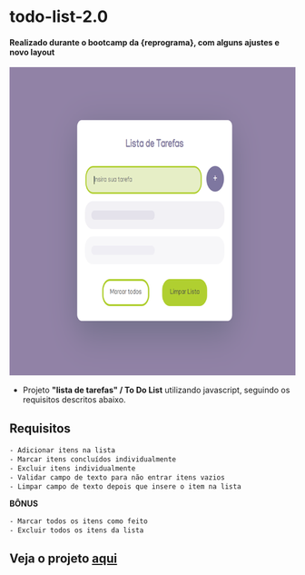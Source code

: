 # todo-list-2.0
#### Realizado durante o bootcamp da {reprograma}, com alguns ajustes e novo layout



<img src="https://github.com/lorena-rabelo/todo-list-2.0/blob/master/todo.PNG" width="722" height="543" />

- Projeto **"lista de tarefas" / To Do List** utilizando javascript, seguindo os requisitos descritos abaixo.

## Requisitos
    - Adicionar itens na lista
    - Marcar itens concluídos individualmente
    - Excluir itens individualmente
    - Validar campo de texto para não entrar itens vazios
    - Limpar campo de texto depois que insere o item na lista

**BÔNUS**

    - Marcar todos os itens como feito
    - Excluir todos os itens da lista
  
## Veja o projeto [aqui](https://todo-lorena-rabelo.netlify.app/)
